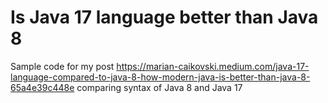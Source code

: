 # Is Java 17 language better than Java 8

Sample code for my post https://marian-caikovski.medium.com/java-17-language-compared-to-java-8-how-modern-java-is-better-than-java-8-65a4e39c448e comparing syntax of Java 8 and Java 17
